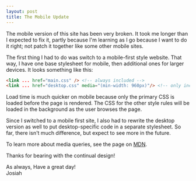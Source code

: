 ```yaml
---
layout: post
title: The Mobile Update
---
```


The mobile version of this site has been very broken. It took me longer than I expected to fix it, partly because I'm learning as I go because I want to do it right; not patch it together like some other mobile sites.

The first thing I had to do was switch to a mobile-first style website. That way, I have one base stylesheet for mobile, then additional ones for larger devices. It looks something like this:
```html
<link ... href="main.css" /> <!-- always included -->
<link ... href="desktop.css" media="(min-width: 960px)"/> <!-- only included on devices with a screen width > 960px -->
```

Load time is much quicker on mobile because only the primary CSS is loaded before the page is rendered. The CSS for the other style rules will be loaded in the background as the user browses the page.

Since I switched to a mobile first site, I also had to rewrite the desktop version as well to put desktop-specific code in a separate stylesheet. So far, there isn't much difference, but expect to see more in the future.

To learn more about media queries, see the page on [MDN](http://bit.ly/m3d14qu3r13s).

Thanks for bearing with the continual design!  

As always, Have a great day!  
Josiah
